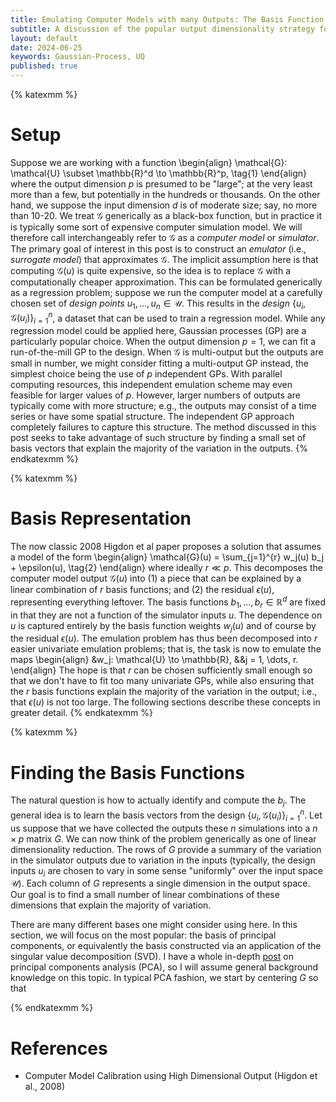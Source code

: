 ```yaml
---
title: Emulating Computer Models with many Outputs: The Basis Function Approach
subtitle: A discussion of the popular output dimensionality strategy for emulating multi-output functions.
layout: default
date: 2024-06-25
keywords: Gaussian-Process, UQ
published: true
---
```


{% katexmm %}
# Setup
Suppose we are working with a function
\begin{align}
\mathcal{G}: \mathcal{U} \subset \mathbb{R}^d \to \mathbb{R}^p, \tag{1}
\end{align}
where the output dimension $p$ is presumed to be "large"; at the very least
more than a few, but potentially in the hundreds or thousands. On the other
hand, we suppose the input dimension $d$ is of moderate size; say, no more than
10-20. We treat $\mathcal{G}$ generically as a black-box function, but in
practice it is typically some
sort of expensive computer simulation model. We will therefore call interchangeably
refer to $\mathcal{G}$ as a *computer model* or *simulator*. The primary goal of interest
in this post is to construct an *emulator* (i.e., *surrogate model*) that
approximates $\mathcal{G}$. The implicit assumption here is that computing $\mathcal{G}(u)$ is
quite expensive, so the idea is to replace $\mathcal{G}$ with a computationally cheaper
approximation. This can be formulated generically as a regression problem; suppose
we run the computer model at a carefully chosen set of *design points*
$u_1, \dots, u_n \in \mathcal{U}$. This results in the *design*
$\{u_i, \mathcal{G}(u_i)\}_{i=1}^{n}$, a dataset that can be used to train a regression
model. While any regression model could be applied here, Gaussian processes (GP)
are a particularly popular choice. When the output dimension $p=1$, we can
fit a run-of-the-mill GP to the design. When $\mathcal{G}$ is multi-output but the outputs
are small in number, we might consider fitting a multi-output GP instead, the
simplest choice being the use of $p$ independent GPs. With parallel computing
resources, this independent emulation scheme may even feasible for larger values
of $p$. However, larger numbers of outputs are typically come with more
structure; e.g., the outputs may consist of a time series or have some spatial
structure. The independent GP approach completely failures to capture this
structure. The method discussed in this post seeks to take advantage of such
structure by finding a small set of basis vectors that explain the majority of
the variation in the outputs.
{% endkatexmm %}

{% katexmm %}
# Basis Representation
The now classic 2008 Higdon et al paper proposes a solution that assumes a model
of the form
\begin{align}
\mathcal{G}(u) = \sum_{j=1}^{r} w_j(u) b_j + \epsilon(u), \tag{2}
\end{align}
where ideally $r \ll p$. This decomposes the computer model output $\mathcal{G}(u)$ into
(1) a piece that can be explained by a linear combination of $r$ basis functions;
and (2) the residual $\epsilon(u)$, representing everything leftover. The basis
functions $b_1, \dots, b_r \in \mathbb{R}^d$ are fixed in that they are not a
function of the simulator inputs $u$. The dependence on $u$ is captured entirely
by the basis function weights $w_j(u)$ and of course by the residual $\epsilon(u)$.
The emulation problem has thus been decomposed into $r$ easier univariate
emulation problems; that is, the task is now to emulate the maps
\begin{align}
&w_j: \mathcal{U} \to \mathbb{R}, &&j = 1, \dots, r.
\end{align}
The hope is that $r$ can be chosen sufficiently small enough so that we don't
have to fit too many univariate GPs, while also ensuring that the $r$ basis
functions explain the majority of the variation in the output; i.e., that
$\epsilon(u)$ is not too large. The following sections describe these concepts
in greater detail.
{% endkatexmm %}

{% katexmm %}
# Finding the Basis Functions
The natural question is how to actually identify and compute the $b_j$. The
general idea is to learn the basis vectors from the design
$\{u_i, \mathcal{G}(u_i)\}_{i=1}^{n}$.
Let us suppose that we have collected the outputs these $n$ simulations into a
$n \times p$ matrix $G$. We can now think of the problem generically as one
of linear dimensionality reduction. The rows of $G$ provide a summary of the
variation in the simulator outputs due to variation in the inputs (typically,
the design inputs $u_i$ are chosen to vary in some sense "uniformly" over the
input space $\mathcal{U}$). Each column of $G$ represents a single dimension
in the output space. Our goal is to find a small number of
linear combinations of these dimensions that explain the majority of variation.

There are many different bases one might consider using here. In this section,
we will focus on the most popular: the basis of principal components,
or equivalently the basis constructed via an application of the singular
value decomposition (SVD). I have a whole in-depth
[post](https://arob5.github.io/blog/2023/12/15/PCA/) on principal components
analysis (PCA), so I will assume general background knowledge on this topic.
In typical PCA fashion, we start by centering $G$ so that

{% endkatexmm %}


# References
- Computer Model Calibration using High Dimensional Output (Higdon et al., 2008)
